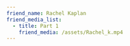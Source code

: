 ```yaml
---
friend_name: Rachel Kaplan
friend_media_list:
  - title: Part 1
    friend_media: /assets/Rachel_k.mp4
---
```

